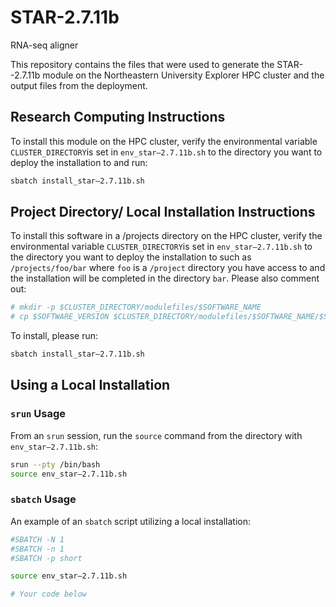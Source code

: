 # STAR-2.7.11b
RNA-seq aligner

This repository contains the files that were used to generate the STAR--2.7.11b module on the Northeastern University Explorer HPC cluster and the output files from the deployment. 

## Research Computing Instructions
To install this module on the HPC cluster, verify the environmental variable `CLUSTER_DIRECTORY`is set in `env_star—2.7.11b.sh` to the directory you want to deploy the installation to and run:

```bash
sbatch install_star—2.7.11b.sh
```

## Project Directory/ Local Installation Instructions
To install this software in a /projects directory on the HPC cluster, verify the environmental variable `CLUSTER_DIRECTORY`is set in `env_star—2.7.11b.sh` to the directory you want to deploy the installation to such as `/projects/foo/bar` where `foo` is a `/project` directory you have access to and the installation will be completed in the directory `bar`. Please also comment out:

```bash
# mkdir -p $CLUSTER_DIRECTORY/modulefiles/$SOFTWARE_NAME
# cp $SOFTWARE_VERSION $CLUSTER_DIRECTORY/modulefiles/$SOFTWARE_NAME/$SOFTWARE_VERSION
```

To install, please run:

```bash
sbatch install_star—2.7.11b.sh
```

## Using a Local Installation
### `srun` Usage
From an `srun` session, run the `source` command from the directory with `env_star—2.7.11b.sh`:

```bash
srun --pty /bin/bash
source env_star—2.7.11b.sh
```

### `sbatch` Usage
An example of an `sbatch` script utilizing a local installation:

```bash
#SBATCH -N 1
#SBATCH -n 1
#SBATCH -p short

source env_star—2.7.11b.sh

# Your code below
```
